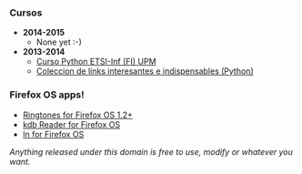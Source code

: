 <!-- <head>    
<title>Open Web Contents by Rock Neurotiko</title>
</head>
 -->
### Cursos
- **2014-2015**
    - None yet :-)
- **2013-2014**
    - [Curso Python ETSI-Inf (FI) UPM](https://github.com/rockneurotiko/CosasUniversidad/tree/master/Cursos/Python)
    - [Coleccion de links interesantes e indispensables (Python)](linksPython.html)

### Firefox OS apps!

- [Ringtones for Firefox OS 1.2+](ApssFire/rings/install.html)
- [kdb Reader for Firefox OS](ApssFire/kdbReader/install.html)
- [ln for Firefox OS](ApssFire/ln/install.html)


*Anything released under this domain is free to use, modify or whatever you want.*
